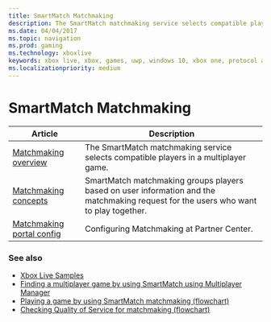 ```yaml
---
title: SmartMatch Matchmaking
description: The SmartMatch matchmaking service selects compatible players in a multiplayer game.
ms.date: 04/04/2017
ms.topic: navigation
ms.prod: gaming
ms.technology: xboxlive
keywords: xbox live, xbox, games, uwp, windows 10, xbox one, protocol activation, multiplayer
ms.localizationpriority: medium
---
```


# SmartMatch Matchmaking

| Article | Description |
|---------|-------------|
| [Matchmaking overview](live-matchmaking-overview.md) | The SmartMatch matchmaking service selects compatible players in a multiplayer game. |
| [Matchmaking concepts](concepts/live-matchmaking-concepts-nav.md) | SmartMatch matchmaking groups players based on user information and the matchmaking request for the users who want to play together. |
| [Matchmaking portal config](config/live-matchmaking-config-nav.md) | Configuring Matchmaking at Partner Center. |


### See also

* [Xbox Live Samples](../../../api-ref/samples.md)
* [Finding a multiplayer game by using SmartMatch using Multiplayer Manager](../mpm/how-to/live-play-multiplayer-with-matchmaking.md)
* [Playing a game by using SmartMatch matchmaking (flowchart)](../mpm/concepts/flowcharts/live-mpm-play-with-smartmatch-matchmaking.md)
* [Checking Quality of Service for matchmaking (flowchart)](../mpm/concepts/flowcharts/live-mpm-use-matchmaking-and-qos.md)
